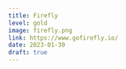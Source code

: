```yaml
---
title: Firefly
level: gold
image: firefly.png
link: https://www.gofirefly.io/
date: 2023-01-30
draft: true
---
```

